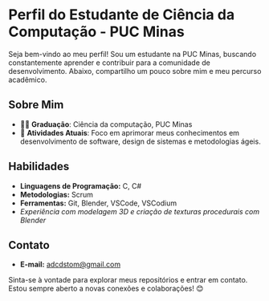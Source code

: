 # Perfil do Estudante de Ciência da Computação - PUC Minas

Seja bem-vindo ao meu perfil! Sou um estudante na PUC Minas, buscando constantemente aprender e contribuir para a comunidade de desenvolvimento. Abaixo, compartilho um pouco sobre mim e meu percurso acadêmico.


## Sobre Mim

- 👨‍🎓 **Graduação**: Ciência da computação, PUC Minas
- 🌱 **Atividades Atuais**: Foco em aprimorar meus conhecimentos em desenvolvimento de software, design de sistemas e metodologias ágeis.


## Habilidades

- **Linguagens de Programação:** C, C#
- **Metodologias:** Scrum
- **Ferramentas:** Git, Blender, VSCode, VSCodium
- *Experiência com modelagem 3D e criação de texturas procedurais com Blender*


## Contato

- **E-mail:** adcdstom@gmail.com


Sinta-se à vontade para explorar meus repositórios e entrar em contato. Estou sempre aberto a novas conexões e colaborações! 😊
